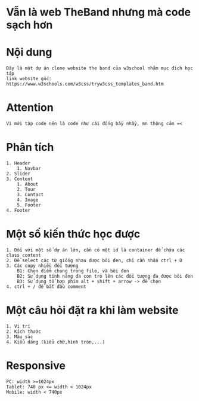 # Vẫn là web TheBand nhưng mà code sạch hơn

# Nội dung

    Đây là một dự án clone website the band của w3school nhằm mục đich học tập
    link website gốc: https://www.w3schools.com/w3css/tryw3css_templates_band.htm

# Attention

    Vì mới tập code nên là code như cái đống bầy nhầy, mn thông cảm =<

# Phân tích

    1. Header
        1. Navbar
    2. Slider
    3. Content
        1. About
        2. Tour
        3. Contact
        4. Image
        5. Footer
    4. Footer

# Một số kiến thức học được

    1. Đối với một số dự án lớn, cần có một id là container để chứa các class content
    2. Để select các từ giống nhau được bôi đen, chỉ cần nhấn ctrl + D
    3. Các copy nhiều đối tượng
        B1: Chọn điểm chung trong file, và bôi đen
        B2: Sử dụng tính năng đa con trỏ lên các đối tượng đa được bôi đen
        B3: Sử dụng tổ hợp phím alt + shift + arrow -> để chọn
    4. ctrl + / đề bắt đầu comment

# Một câu hỏi đặt ra khi làm website

    1. Vị trí
    2. Kích thước
    3. Màu săc
    4. Kiểu dáng (kiểu chữ,hình tròn,...)

# Responsive

    PC: width >=1024px
    Tablet: 740 px <= width < 1024px
    Mobile: width < 740px
